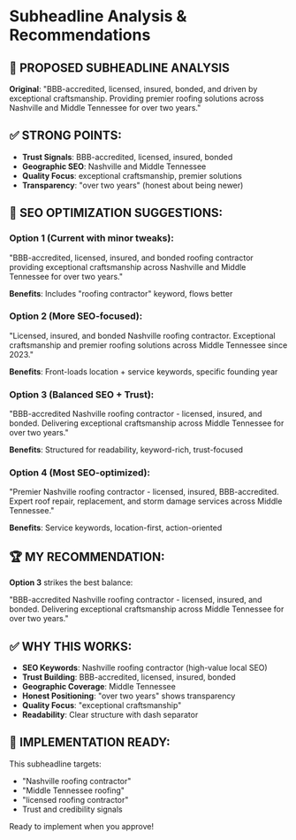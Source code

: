 # Subheadline Analysis & Recommendations

## 📝 PROPOSED SUBHEADLINE ANALYSIS

**Original**: "BBB-accredited, licensed, insured, bonded, and driven by exceptional craftsmanship. Providing premier roofing solutions across Nashville and Middle Tennessee for over two years."

## ✅ STRONG POINTS:
- **Trust Signals**: BBB-accredited, licensed, insured, bonded
- **Geographic SEO**: Nashville and Middle Tennessee 
- **Quality Focus**: exceptional craftsmanship, premier solutions
- **Transparency**: "over two years" (honest about being newer)

## 🎯 SEO OPTIMIZATION SUGGESTIONS:

### Option 1 (Current with minor tweaks):
"BBB-accredited, licensed, insured, and bonded roofing contractor providing exceptional craftsmanship across Nashville and Middle Tennessee for over two years."

**Benefits**: Includes "roofing contractor" keyword, flows better

### Option 2 (More SEO-focused):
"Licensed, insured, and bonded Nashville roofing contractor. Exceptional craftsmanship and premier roofing solutions across Middle Tennessee since 2023."

**Benefits**: Front-loads location + service keywords, specific founding year

### Option 3 (Balanced SEO + Trust):
"BBB-accredited Nashville roofing contractor - licensed, insured, and bonded. Delivering exceptional craftsmanship across Middle Tennessee for over two years."

**Benefits**: Structured for readability, keyword-rich, trust-focused

### Option 4 (Most SEO-optimized):
"Premier Nashville roofing contractor - licensed, insured, BBB-accredited. Expert roof repair, replacement, and storm damage services across Middle Tennessee."

**Benefits**: Service keywords, location-first, action-oriented

## 🏆 MY RECOMMENDATION:

**Option 3** strikes the best balance:

"BBB-accredited Nashville roofing contractor - licensed, insured, and bonded. Delivering exceptional craftsmanship across Middle Tennessee for over two years."

## ✅ WHY THIS WORKS:
- **SEO Keywords**: Nashville roofing contractor (high-value local SEO)
- **Trust Building**: BBB-accredited, licensed, insured, bonded
- **Geographic Coverage**: Middle Tennessee
- **Honest Positioning**: "over two years" shows transparency
- **Quality Focus**: "exceptional craftsmanship"
- **Readability**: Clear structure with dash separator

## 📍 IMPLEMENTATION READY:
This subheadline targets:
- "Nashville roofing contractor"
- "Middle Tennessee roofing"
- "licensed roofing contractor"
- Trust and credibility signals

Ready to implement when you approve!